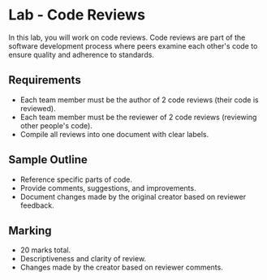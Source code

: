 # Lab - Code Reviews

In this lab, you will work on code reviews. Code reviews are part of the software development process where peers examine each other's code to ensure quality and adherence to standards.

## Requirements

- Each team member must be the author of 2 code reviews (their code is reviewed).
- Each team member must be the reviewer of 2 code reviews (reviewing other people's code).
- Compile all reviews into one document with clear labels.

## Sample Outline

- Reference specific parts of code.
- Provide comments, suggestions, and improvements.
- Document changes made by the original creator based on reviewer feedback.

## Marking

- 20 marks total.
- Descriptiveness and clarity of review.
- Changes made by the creator based on reviewer comments.
